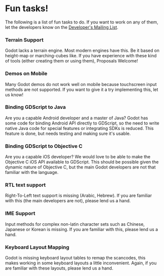 # Fun tasks!

The following is a list of fun tasks to do. If you want to work on any of them, let the developers know on the [Developer's Mailing List](https://groups.google.com/forum/#!forum/godot-engine).

### Terrain Support

Godot lacks a terrain engine. Most modern engines have this. Be it based on height-map or marching-cubes like. If you have experience with these kind of tools (either creating them or using them), Proposals Welcome!

### Demos on Mobile

Many Godot demos do not work well on mobile because touchscreen input methods are not supported. If you want to give it a try implementing this, let us know!

### Binding GDScript to Java

Are you a capable Android developer and a master of Java? Godot has some code for binding Android API directly to GDScript, so the need to write native Java code for special features or integrating SDKs is reduced. This feature is done, but needs testing and making sure it's usable.

### Binding GDScript to Objective C

Are you a capable iOS developer? We would love to be able to make the Objective C iOS API available to GDScript. This should be possible given the dynamic nature of Objective C, but the main Godot developers are not that familiar with the language.


### RTL text support

Right-To-Left text support is missing (Arabic, Hebrew). If you are familiar with this (the main developers are not), please lend us a hand.

### IME Support

Input methods for complex non-latin character sets such as Chinese, Japanese or Korean is missing. If you are familiar with this, please lend us a hand.

### Keyboard Layout Mapping

Godot is missing keyboard layout tables to remap the scancodes, this makes working in some keyboard layouts a little inconvenient. Again, if you are familiar with these layouts, please lend us a hand.

